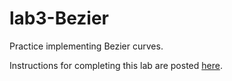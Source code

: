 # lab3-Bezier
Practice implementing Bezier curves. 

Instructions for completing this lab are posted [here](https://csc-vu.github.io/classes/csc4300/labs/lab03-Bezier/lab3-instr.html). 
